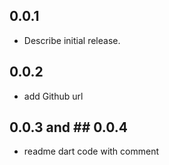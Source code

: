 ## 0.0.1

*  Describe initial release.

## 0.0.2

* add Github url

## 0.0.3 and ## 0.0.4

* readme dart code with comment